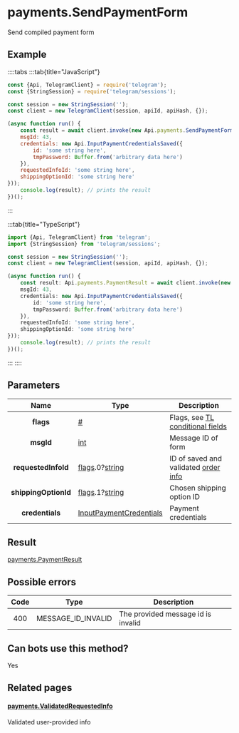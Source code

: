 # payments.SendPaymentForm

Send compiled payment form



## Example

::::tabs
:::tab{title="JavaScript"}
```js
const {Api, TelegramClient} = require('telegram');
const {StringSession} = require('telegram/sessions');

const session = new StringSession('');
const client = new TelegramClient(session, apiId, apiHash, {});

(async function run() {
    const result = await client.invoke(new Api.payments.SendPaymentForm({
    msgId: 43,
    credentials: new Api.InputPaymentCredentialsSaved({
        id: 'some string here',
        tmpPassword: Buffer.from('arbitrary data here')
    }),
    requestedInfoId: 'some string here',
    shippingOptionId: 'some string here'
}));
    console.log(result); // prints the result
})();
```
:::

:::tab{title="TypeScript"}
```ts
import {Api, TelegramClient} from 'telegram';
import {StringSession} from 'telegram/sessions';

const session = new StringSession('');
const client = new TelegramClient(session, apiId, apiHash, {});

(async function run() {
    const result: Api.payments.PaymentResult = await client.invoke(new Api.payments.SendPaymentForm({
    msgId: 43,
    credentials: new Api.InputPaymentCredentialsSaved({
        id: 'some string here',
        tmpPassword: Buffer.from('arbitrary data here')
    }),
    requestedInfoId: 'some string here',
    shippingOptionId: 'some string here'
}));
    console.log(result); // prints the result
})();
```
:::
::::



## Parameters

| Name | Type | Description |
| :--: | ---- | ----------- |
| **flags** | [#](https://core.telegram.org/type/%23) | Flags, see [TL conditional fields](https://core.telegram.org/mtproto/TL-combinators#conditional-fields) 
| **msgId** | [int](https://core.telegram.org/type/int) | Message ID of form 
| **requestedInfoId** | [flags](https://core.telegram.org/mtproto/TL-combinators#conditional-fields).0?[string](https://core.telegram.org/type/string) | ID of saved and validated [order info](https://core.telegram.org/constructor/payments.validatedRequestedInfo) 
| **shippingOptionId** | [flags](https://core.telegram.org/mtproto/TL-combinators#conditional-fields).1?[string](https://core.telegram.org/type/string) | Chosen shipping option ID 
| **credentials** | [InputPaymentCredentials](https://core.telegram.org/type/InputPaymentCredentials) | Payment credentials 


## Result

[payments.PaymentResult](https://core.telegram.org/type/payments.PaymentResult)



## Possible errors

| Code | Type | Description |
| :--: | ---- | ----------- |
| 400 | MESSAGE\_ID\_INVALID | The provided message id is invalid 


## Can bots use this method?

Yes

## Related pages

#### [payments.ValidatedRequestedInfo](https://core.telegram.org/constructor/payments.validatedRequestedInfo)

Validated user-provided info




